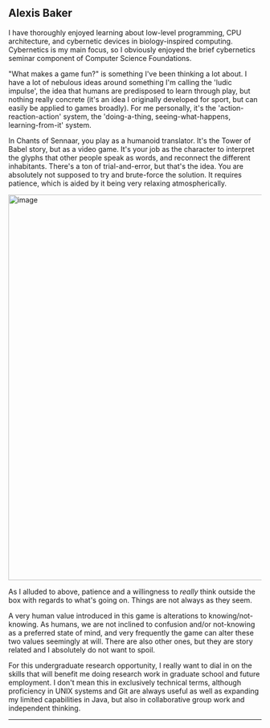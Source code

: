 ## Alexis Baker

I have thoroughly enjoyed learning about low-level programming, CPU architecture, and cybernetic devices in biology-inspired computing. Cybernetics is my main focus, so I obviously enjoyed the brief cybernetics seminar component of Computer Science Foundations.

"What makes a game fun?" is something I've been thinking a lot about. I have a lot of nebulous ideas around something I'm calling the 'ludic impulse', the idea that humans are predisposed to learn through play, but nothing really concrete (it's an idea I originally developed for sport, but can easily be applied to games broadly). For me personally, it's the 'action-reaction-action' system, the 'doing-a-thing, seeing-what-happens, learning-from-it' system.

In Chants of Sennaar, you play as a humanoid translator. It's the Tower of Babel story, but as a video game. It's your job as the character to interpret the glyphs that other people speak as words, and reconnect the different inhabitants. There's a ton of trial-and-error, but that's the idea. You are absolutely not supposed to try and brute-force the solution. It requires patience, which is aided by it being very relaxing atmospherically.

   <img width="1374" height="768" alt="image" src="https://github.com/user-attachments/assets/af77a946-456e-4918-997c-9984e5c93f3e" />

As I alluded to above, patience and a willingness to *really* think outside the box with regards to what's going on. Things are not always as they seem.

A very human value introduced in this game is alterations to knowing/not-knowing. As humans, we are not inclined to confusion and/or not-knowing as a preferred state of mind, and very frequently the game can alter these two values seemingly at will. There are also other ones, but they are story related and I absolutely do not want to spoil.

For this undergraduate research opportunity, I really want to dial in on the skills that will benefit me doing research work in graduate school and future employment. I don't mean this in exclusively technical terms, although proficiency in UNIX systems and Git are always useful as well as expanding my limited capabilities in Java, but also in collaborative group work and independent thinking.

<hr/>
